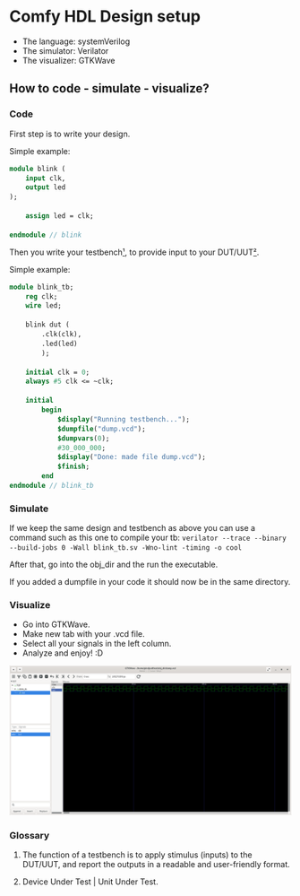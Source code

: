 # Comfy HDL Design setup

- The language: systemVerilog
- The simulator: Verilator
- The visualizer: GTKWave

## How to code - simulate - visualize?

### Code

First step is to write your design.

Simple example:

```systemverilog
module blink (
    input clk,
    output led
);
    
    assign led = clk;
    
endmodule // blink
```

Then you write your testbench[¹](#glossary), to provide input to your DUT/UUT[²](#glossary).

Simple example:

```systemverilog
module blink_tb;
    reg clk;
    wire led;

    blink dut (
        .clk(clk),
        .led(led)
        );
   
    initial clk = 0;
    always #5 clk <= ~clk;
  
    initial 
        begin
            $display("Running testbench...");
            $dumpfile("dump.vcd");
            $dumpvars(0);
            #30_000_000;
            $display("Done: made file dump.vcd");
            $finish;
        end
endmodule // blink_tb
```

### Simulate

If we keep the same design and testbench as above you can use a command such as this one to compile your tb: `verilator --trace --binary --build-jobs 0 -Wall blink_tb.sv -Wno-lint -timing -o cool`

After that, go into the obj_dir and the run the executable.

If you added a dumpfile in your code it should now be in the same directory.

### Visualize

- Go into GTKWave.
- Make new tab with your .vcd file.
- Select all your signals in the left column.
- Analyze and enjoy! :D

![waves](assets/waves.png) 

### Glossary

1. The function of a testbench is to apply stimulus (inputs) to the DUT/UUT, and report the outputs in a readable and user-friendly format.

2. Device Under Test | Unit Under Test.
